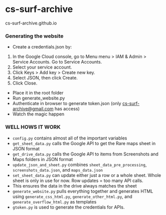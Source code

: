 # cs-surf-archive
cs-surf-archive.github.io

### Generating the website
- Create a credentials.json by:
1. In the Google Cloud console, go to Menu menu > IAM & Admin > Service Accounts. Go to Service Accounts.
2. Select your service account.
3. Click Keys > Add key > Create new key.
4. Select JSON, then click Create.
5. Click Close.
- Place it in the root folder
- Run generate_website.py
- Authenticate in browser to generate token.json (only cs-surf-archive@gmail.com has access)
- Watch the magic happen

### WELL HOWS IT WORK
- `config.py` contains almost all of the important variables
- `get_sheet_data.py` calls the Google API to get the Rare maps sheet in JSON format
- `get_drive_data.py` calls the Google API to items from Screenshots and Maps folders in JSON format
- `update_json_and_sheet.py` combines `sheet_data_pre_processing`, `screenshots_data.json`, and `maps_data.json`
- `set_sheet_data.py` can update either just a row or a whole sheet.  Whole sheet is only in use for now.  Row updates = too many API calls.
- This ensures the data in the drive always matches the sheet
- `generate_website.py` pulls everything together and generates HTML using `generate_css_html.py`, `generate_other_html.py`, and `generate_overflow_html.py` as templates
- `gtoken.py` is used to generate the credentials for APIs.